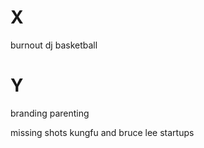 # X
burnout 
dj
basketball


#  Y
branding
parenting 


missing shots 
kungfu and bruce lee
startups 
